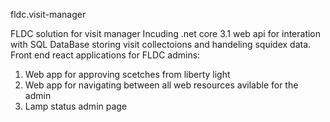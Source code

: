 fldc.visit-manager

FLDC solution for visit manager
Incuding .net core 3.1 web api for interation with SQL DataBase storing visit collectoions and handeling squidex data.
Front end react applications for FLDC admins:
1. Web app for approving scetches from liberty light
2. Web app for navigating between all web resources avilable for the admin
3. Lamp status admin page